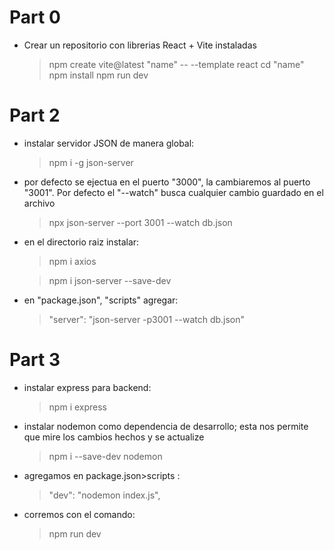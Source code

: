 # Part 0

- Crear un repositorio con librerias React + Vite instaladas
  > npm create vite@latest "name" -- --template react
  > cd "name"
  > npm install
  > npm run dev

# Part 2

- instalar servidor JSON de manera global:

  > npm i -g json-server

- por defecto se ejectua en el puerto "3000", la cambiaremos al puerto "3001". Por defecto el "--watch" busca cualquier cambio guardado en el archivo

  > npx json-server --port 3001 --watch db.json

- en el directorio raiz instalar:

  > npm i axios

  > npm i json-server --save-dev

- en "package.json", "scripts" agregar:

  > "server": "json-server -p3001 --watch db.json"

# Part 3
- instalar express para backend:

  > npm i express

- instalar nodemon como dependencia de desarrollo; esta nos permite que mire los cambios hechos y se actualize

  > npm i --save-dev nodemon

- agregamos en package.json>scripts :
  
  > "dev": "nodemon index.js",

- corremos con el comando:

  > npm run dev